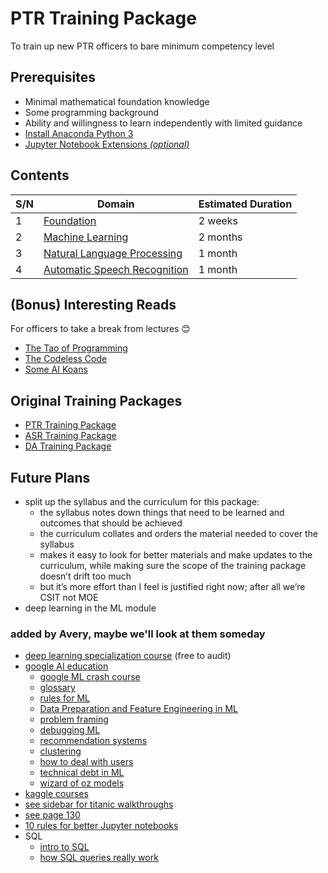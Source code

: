 #   PTR Training Package
To train up new PTR officers to bare minimum competency level


##  Prerequisites
*   Minimal mathematical foundation knowledge
*   Some programming background
*   Ability and willingness to learn independently with limited guidance
*   [Install Anaconda Python 3](https://www.anaconda.com/distribution/#download-section)
*   [Jupyter Notebook Extensions *(optional)*](https://jupyter-contrib-nbextensions.readthedocs.io/en/latest/)


##  Contents
| S/N | Domain                                                                    | Estimated Duration |
| --- | ------------------------------------------------------------------------- | ------------------ |
| 1   | [Foundation](Foundation/README.md)                                        | 2 weeks            |
| 2   | [Machine Learning](Machine%20Learning/README.md)                          | 2 months           |
| 3   | [Natural Language Processing](Natural%20Language%20Processing/README.md)  | 1 month            |
| 4   | [Automatic Speech Recognition](Automatic%20Speech%20Recognition/README.md)| 1 month            |


##  (Bonus) Interesting Reads
For officers to take a break from lectures 😊
*    [The Tao of Programming](http://www.mit.edu/~xela/tao.html)
*    [The Codeless Code](http://www.thecodelesscode.com/contents)
*    [Some AI Koans](http://catb.org/jargon/html/koans.html)


##  Original Training Packages
*   [PTR Training Package](https://www.dropbox.com/s/cqa6g2rrk5at6as/Trainingpackage.docx?dl=0)
*   [ASR Training Package](https://www.dropbox.com/sh/id3pp9wjhasz5rx/AACzS2mVfKeuQbpWTi-TiUNIa?dl=0)
*   [DA Training Package](https://gist.github.com/shanesoh/6ec2a65187638b32448be82222a754ce)


##  Future Plans
*   split up the syllabus and the curriculum for this package:
    *   the syllabus notes down things that need to be learned and outcomes that should be achieved
    *   the curriculum collates and orders the material needed to cover the syllabus
    *   makes it easy to look for better materials and make updates to the curriculum, while making sure the scope of the training package doesn’t drift too much
    *   ​​but it’s more effort than I feel is justified right now; after all we’re CSIT not MOE
*   deep learning in the ML module

### added by Avery, maybe we'll look at them someday
*   [deep learning specialization course](https://www.deeplearning.ai/deep-learning-specialization/) (free to audit)
*   [google AI education](https://ai.google/education/)
    *   [google ML crash course](https://developers.google.com/machine-learning/crash-course)
    *   [glossary](https://developers.google.com/machine-learning/glossary/)
    *   [rules for ML](https://developers.google.com/machine-learning/guides/rules-of-ml/)
    *   [Data Preparation and Feature Engineering in ML](https://developers.google.com/machine-learning/data-prep/)
    *   [problem framing](https://developers.google.com/machine-learning/problem-framing/)
    *   [debugging ML](https://developers.google.com/machine-learning/testing-debugging/)
    *   [recommendation systems](https://developers.google.com/machine-learning/recommendation/)
    *   [clustering](https://developers.google.com/machine-learning/clustering/)
    *   [how to deal with users](https://pair.withgoogle.com/)
    *   [technical debt in ML](https://ai.google/research/pubs/pub43146)
    *   [wizard of oz models](https://medium.com/google-design/human-centered-machine-learning-a770d10562cd)
*   [kaggle courses](https://www.kaggle.com/learn/overview)
*   [see sidebar for titanic walkthroughs](https://techdevguide.withgoogle.com/paths/machine-learning/sequence-2/kaggle-competition-titanic/#!)
*   [see page 130](https://www.acm.org/binaries/content/assets/education/cs2013_web_final.pdf)
*   [10 rules for better Jupyter notebooks](https://journals.plos.org/ploscompbiol/article?id=10.1371/journal.pcbi.1007007)
*   SQL
    *   [intro to SQL](https://mystery.knightlab.com/walkthrough.html)
    *   [how SQL queries really work](https://jvns.ca/blog/2019/10/03/sql-queries-don-t-start-with-select/)
